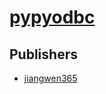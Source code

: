 # [pypyodbc](https://pypi.org/project/pypyodbc)



## Publishers
- [jiangwen365](https://pypi.org/user/jiangwen365)

